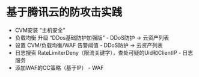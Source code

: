 # 基于腾讯云的防攻击实践
* CVM安装 “主机安全”
* 负载均衡 升级 “DDos基础防护加强版” - DDoS防护 -> 云资产列表
* 设置 CVM/负载均衡/WAF 告警阈值 - DDoS防护 -> 云资产列表
* 日志搜索 RateLimiterDeny（限流关键字），查处可疑的Uid和ClientIP - 日志服务
* 添加WAF的CC策略（基于IP） - WAF

